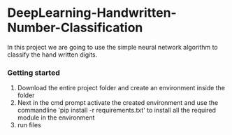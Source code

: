 # DeepLearning-Handwritten-Number-Classification
In this project we are going to use the simple neural network algorithm to classify the hand written digits.

### Getting started
1. Download the entire project folder and create an environment inside the folder
2. Next in the cmd prompt activate the created environment and use the commandline 'pip install -r requirements.txt' to install all the required module in the environment
3. run files
